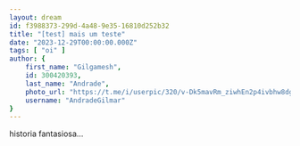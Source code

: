 ```yaml
---
layout: dream
id: f3988373-299d-4a48-9e35-16810d252b32
title: "[test] mais um teste"
date: "2023-12-29T00:00:00.000Z"
tags: [ "oi" ]
author: {
    first_name: "Gilgamesh",
    id: 300420393,
    last_name: "Andrade",
    photo_url: "https://t.me/i/userpic/320/v-Dk5mavRm_ziwhEn2p4ivbhw8dgHZhZoiCQcIIZnEU.jpg",
    username: "AndradeGilmar"
}
---
```


historia fantasiosa...